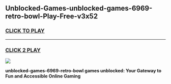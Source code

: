 
## Unblocked-Games-unblocked-games-6969-retro-bowl-Play-Free-v3x52
<h3>
<a href="https://premium76.site?title=unblocked-games-6969-retro-bowl&ref=23A">CLICK TO PLAY</a></h3>
<hr>

<h3>
<a href="https://premium76.site?title=unblocked-games-6969-retro-bowl&ref=23A">CLICK 2 PLAY</a>
  
</h3>

<a href="https://premium76.site?title=unblocked-games-6969-retro-bowl&ref=23A"><img src="https://clearcache.store/games.png"></a>


**unblocked-games-6969-retro-bowl games unblocked: Your Gateway to Fun and Accessible Online Gaming**
